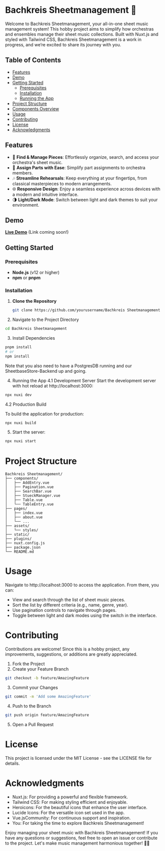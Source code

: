 # Bachkreis Sheetmanagement  🎵

Welcome to Bachkreis Sheetmanagement, your all-in-one sheet music management system! This hobby project aims to simplify how orchestras and ensembles manage their sheet music collections. Built with Nuxt.js and styled with Tailwind CSS, Bachkreis Sheetmanagement is a work in progress, and we’re excited to share its journey with you.

## Table of Contents

- [Features](#features)
- [Demo](#demo)
- [Getting Started](#getting-started)
  - [Prerequisites](#prerequisites)
  - [Installation](#installation)
  - [Running the App](#running-the-app)
- [Project Structure](#project-structure)
- [Components Overview](#components-overview)
- [Usage](#usage)
- [Contributing](#contributing)
- [License](#license)
- [Acknowledgments](#acknowledgments)

## Features

- 🎼 **Find & Manage Pieces**: Effortlessly organize, search, and access your orchestra's sheet music.
- 🎻 **Assign Parts with Ease**: Simplify part assignments to orchestra members.
- 🎶 **Streamline Rehearsals**: Keep everything at your fingertips, from classical masterpieces to modern arrangements.
- 🌐 **Responsive Design**: Enjoy a seamless experience across devices with a modern and intuitive interface.
- 🌗 **Light/Dark Mode**: Switch between light and dark themes to suit your environment.

## Demo

**[Live Demo](#)** (Link coming soon!)

## Getting Started

### Prerequisites

- **Node.js** (v12 or higher)
- **npm** or **pnpm**

### Installation

1. **Clone the Repository**

   ```bash
   git clone https://github.com/yourusername/Bachkreis Sheetmanagement.git
    ```

2. Navigate to the Project Directory

  ```bash
  cd Bachkreis Sheetmanagement
  ```

3. Install Dependencies

  ```bash
  pnpm install
  # or
  npm install
  ```

  Note that you also need to have a PostgresDB running and our SheetbaseStore-Backend up and going.

4. Running the App
4.1 Development Server
Start the development server with hot reload at http://localhost:3000:

```bash
npx nuxi dev
```

4.2 Production Build

To build the application for production:

```bash
npx nuxi build
```
5. Start the server:

```bash
npx nuxi start
```

# Project Structure
```
Bachkreis Sheetmanagement/
├── components/
│   ├── AddEntry.vue
│   ├── Pagination.vue
│   ├── SearchBar.vue
│   ├── StueckManager.vue
│   ├── Table.vue
│   └── TableEntry.vue
├── pages/
│   ├── index.vue
│   ├── about.vue
│   └── ...
├── assets/
│   └── styles/
├── static/
├── plugins/
├── nuxt.config.js
├── package.json
└── README.md
```
# Usage
Navigate to http://localhost:3000 to access the application. From there, you can:

- View and search through the list of sheet music pieces.
- Sort the list by different criteria (e.g., name, genre, year).
- Use pagination controls to navigate through pages.
- Toggle between light and dark modes using the switch in the interface.

# Contributing
Contributions are welcome! Since this is a hobby project, any improvements, suggestions, or additions are greatly appreciated.

1. Fork the Project
2. Create your Feature Branch

```bash
git checkout -b feature/AmazingFeature
```
3. Commit your Changes

```bash
git commit -m 'Add some AmazingFeature'
```

4. Push to the Branch

```bash
git push origin feature/AmazingFeature
```
5. Open a Pull Request

# License
This project is licensed under the MIT License - see the LICENSE file for details.

# Acknowledgments
- Nuxt.js: For providing a powerful and flexible framework.
- Tailwind CSS: For making styling efficient and enjoyable.
- Heroicons: For the beautiful icons that enhance the user interface.
- Lucide Icons: For the versatile icon set used in the app.
- Vue.jsCommunity: For continuous support and inspiration.
- You: For taking the time to explore Bachkreis Sheetmanagement!

Enjoy managing your sheet music with Bachkreis Sheetmanagement! If you have any questions or suggestions, feel free to open an issue or contribute to the project. Let's make music management harmonious together! 🎵✨

